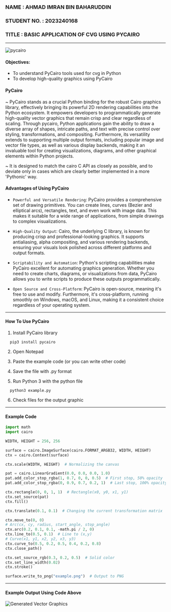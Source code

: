 ### NAME : AHMAD IMRAN BIN BAHARUDDIN
### STUDENT NO. : 2023240168
### TITLE : BASIC APPLICATION OF CVG USING PYCAIRO
----
![pycairo](https://github.com/user-attachments/assets/ebdec452-6b28-441b-8849-5cd96667668a)

#### Objectives:
 * To understand PyCairo tools used for cvg in Python
 * To develop high-quality graphics using PyCairo

#### PyCairo
  ~ PyCairo stands as a crucial Python binding for the robust Cairo graphics library, effectively bringing its powerful 2D rendering capabilities into the Python ecosystem. It empowers developers to programmatically generate high-quality vector graphics that remain crisp and clear regardless of scaling. Through pycairo, Python applications gain the ability to draw a diverse array of shapes, intricate paths, and text with precise control over styling, transformations, and compositing. Furthermore, its versatility extends to supporting multiple output formats, including popular image and vector file types, as well as various display backends, making it an invaluable tool for creating visualizations, diagrams, and other graphical elements within Python projects.
  
  ~ It is designed to match the cairo C API as closely as possible, and to deviate only in cases which are clearly better implemented in a more 'Pythonic' way.

#### Advantages of Using PyCairo
  - ``Powerful and Versatile Rendering``: PyCairo provides a comprehensive set of drawing primitives. You can create lines, curves (Bezier and elliptical arcs), rectangles, text, and even work with image data. This makes it suitable for a wide range of applications, from simple drawings to complex visualizations.

  - ``High-Quality Output``: Cairo, the underlying C library, is known for producing crisp and professional-looking graphics. It supports antialiasing, alpha compositing, and various rendering backends, ensuring your visuals look polished across different platforms and output formats.

  - ``Scriptability and Automation``: Python's scripting capabilities make PyCairo excellent for automating graphics generation. Whether you need to create charts, diagrams, or visualizations from data, PyCairo allows you to write scripts to produce these outputs programmatically.

  - ``Open Source and Cross-Platform``: PyCairo is open-source, meaning it's free to use and modify. Furthermore, it's cross-platform, running smoothly on Windows, macOS, and Linux, making it a consistent choice regardless of your operating system.
---
#### How To Use PyCairo
  1) Install PyCairo library
  ```
    pip3 install pycairo
  ```
  2) Open Notepad

  3) Paste the example code (or you can write other code)

  4) Save the file with .py format

  5) Run Python 3 with the python file
  ```
    python3 example.py
  ```
  6) Check files for the output graphic
---
#### Example Code
``` py
import math
import cairo

WIDTH, HEIGHT = 256, 256

surface = cairo.ImageSurface(cairo.FORMAT_ARGB32, WIDTH, HEIGHT)
ctx = cairo.Context(surface)

ctx.scale(WIDTH, HEIGHT)  # Normalizing the canvas

pat = cairo.LinearGradient(0.0, 0.0, 0.0, 1.0)
pat.add_color_stop_rgba(1, 0.7, 0, 0, 0.5)  # First stop, 50% opacity
pat.add_color_stop_rgba(0, 0.9, 0.7, 0.2, 1)  # Last stop, 100% opacity

ctx.rectangle(0, 0, 1, 1)  # Rectangle(x0, y0, x1, y1)
ctx.set_source(pat)
ctx.fill()

ctx.translate(0.1, 0.1)  # Changing the current transformation matrix

ctx.move_to(0, 0)
# Arc(cx, cy, radius, start_angle, stop_angle)
ctx.arc(0.2, 0.1, 0.1, -math.pi / 2, 0)
ctx.line_to(0.5, 0.1)  # Line to (x,y)
# Curve(x1, y1, x2, y2, x3, y3)
ctx.curve_to(0.5, 0.2, 0.5, 0.4, 0.2, 0.8)
ctx.close_path()

ctx.set_source_rgb(0.3, 0.2, 0.5)  # Solid color
ctx.set_line_width(0.02)
ctx.stroke()

surface.write_to_png("example.png")  # Output to PNG
```

---
#### Example Output Using Code Above

![Generated Vector Graphics](https://github.com/user-attachments/assets/b80bbf00-70b7-42f3-9092-6ece3b94dae3)


